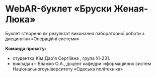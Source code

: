 # WebAR-буклет «Бруски Женая-Люка»
Буклет створено як результат виконання лабораторної роботи з дисципліни «Операційні системи» 

  **Команда проєкту:**
- студентка Кім Дар'я Сергіївна , група УІ-231.
- викладач – Блажко О.А., доцент кафедри інформаційних систем Національногоуніверситету «Одеська політехніка» 
